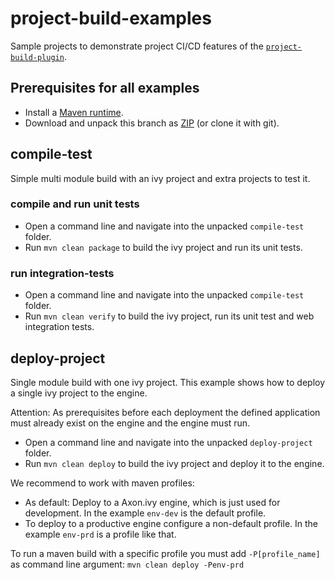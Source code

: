 # project-build-examples
Sample projects to demonstrate project CI/CD features of the [`project-build-plugin`](http://axonivy.github.io/project-build-plugin/snapshot).

## Prerequisites for all examples
- Install a [Maven runtime](https://maven.apache.org/install.html).
- Download and unpack this branch as [ZIP](https://github.com/axonivy/project-build-examples/archive/master.zip) (or clone it with git).

## compile-test
Simple multi module build with an ivy project and extra projects to test it.

### compile and run unit tests
- Open a command line and navigate into the unpacked `compile-test` folder.
- Run `mvn clean package` to build the ivy project and run its unit tests.

### run integration-tests
- Open a command line and navigate into the unpacked `compile-test` folder.
- Run `mvn clean verify` to build the ivy project, run its unit test and web integration tests.

## deploy-project
Single module build with one ivy project. This example shows how to deploy a single ivy project to the engine.

Attention: As prerequisites before each deployment the defined application must already exist on the engine and the engine must run.

- Open a command line and navigate into the unpacked `deploy-project` folder.
- Run `mvn clean deploy` to build the ivy project and deploy it to the engine.

We recommend to work with maven profiles:
- As default: Deploy to a Axon.ivy engine, which is just used for development. In the example `env-dev` is the default profile.
- To deploy to a productive engine configure a non-default profile. In the example `env-prd` is a profile like that.

To run a maven build with a specific profile you must add `-P[profile_name]` as command line argument: `mvn clean deploy -Penv-prd`
